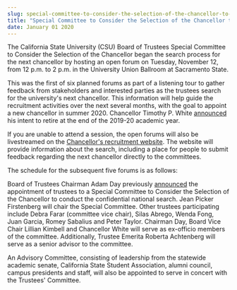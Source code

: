 ```yaml
---
slug: special-committee-to-consider-the-selection-of-the-chancellor-to-convene-first-open-forum
title: "Special Committee to Consider the Selection of the Chancellor to Convene First Open Forum"
date: January 01 2020
---
```


<p>​​​​​The California State University (CSU) Board of Trustees Special Committee to Consider the Selection of the Chancellor began the search process for the next chancellor by hosting an open forum on Tuesday, November 12, from 12 p.m. to 2 p.m. in the University Union Ballroom at Sacramento State.</p><p>This was the first of six planned forums as part of a listening tour to gather feedback from stakeholders and interested parties as the trustees search for the university's next chancellor. This information will help guide the recruitment activities over the next several months, with the goal to appoint a new chancellor in summer 2020. Chancellor Timothy P. White <a href="https://www2.calstate.edu/csu-system/news/Pages/California-State-University-Chancellor-Timothy-P-White-to-Retire-in-2020--.aspx">announced</a> his intent to retire at the end of the 2019-20 academic year.</p><p>If you are unable to attend a session, the open forums will also be livestreamed on the <a href="https://www2.calstate.edu/csu-system/chancellor/chancellor-search/Pages/default.aspx">Chancellor's recruitment website​</a>. The website will provide information about the search, including a place for people to submit feedback regarding the next chancellor directly to the committees.</p><p>The schedule for the subsequent five forums is as follows:</p><p>Board of Trustees Chairman Adam Day previously <a href="https://www2.calstate.edu/csu-system/news/Pages/California-State-University-Trustees-to-Begin-Search-for-Next-Chancellor.aspx">announced</a> the appointment of trustees to a Special Committee to Consider the Selection of the Chancellor to conduct the confidential national search. Jean Picker Firstenberg will chair the Special Committee. Other trustees participating include Debra Farar (committee vice chair), Silas Abrego, Wenda Fong, Juan Garcia, Romey Sabalius and Peter Taylor. Chairman Day, Board Vice Chair Lillian Kimbell and Chancellor White will serve as ex-officio members of the committee. Additionally, Trustee Emerita Roberta Achtenberg will serve as a senior advisor to the committee.</p><p>An Advisory Committee, consisting of leadership from the statewide academic senate, California State Student Association, alumni council, campus presidents and staff, will also be appointed to serve in concert with the Trustees' Committee.</p>
